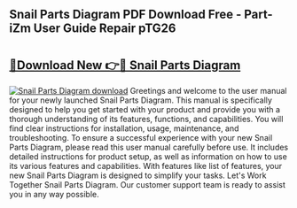 ## Snail Parts Diagram PDF Download Free - Part-iZm User Guide Repair pTG26

# <h2><a href="http://dfseuab.blite.top/?on=Snail+Parts+Diagram">🔗Download New 👉🔴 Snail Parts Diagram</a></h2>

[![Snail Parts Diagram download](https://i.imgur.com/lujVjoI.png)](http://dfseuab.blite.top/?on=Snail+Parts+Diagram)
Greetings and welcome to the user manual for your newly launched Snail Parts Diagram. This manual is specifically designed to help you get started with your product and provide you with a thorough understanding of its features, functions, and capabilities. You will find clear instructions for installation, usage, maintenance, and troubleshooting. To ensure a successful experience with your new Snail Parts Diagram, please read this user manual carefully before use. It includes detailed instructions for product setup, as well as information on how to use its various features and capabilities. With features like list of features, your new Snail Parts Diagram is designed to simplify your tasks. Let's Work Together Snail Parts Diagram. Our customer support team is ready to assist you in any way possible.
